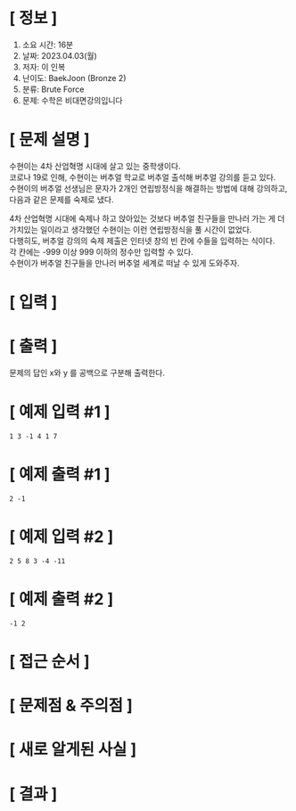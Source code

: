 # **[ 정보 ]**
1. 소요 시간: 16분
2. 날짜: 2023.04.03(월)
3. 저자: 이 인복
4. 난이도: BaekJoon (Bronze 2)
5. 분류: Brute Force
6. 문제: 수학은 비대면강의입니다

# **[ 문제 설명 ]**
수현이는 4차 산업혁명 시대에 살고 있는 중학생이다.  
코로나 19로 인해, 수현이는 버추얼 학교로 버추얼 출석해 버추얼 강의를 듣고 있다.  
수현이의 버추얼 선생님은 문자가 2개인 연립방정식을 해결하는 방법에 대해 강의하고, 다음과 같은 문제를 숙제로 냈다.

4차 산업혁명 시대에 숙제나 하고 앉아있는 것보다 버추얼 친구들을 만나러 가는 게 더 가치있는 일이라고 생각했던 수현이는 이런 연립방정식을 풀 시간이 없었다.  
다행히도, 버추얼 강의의 숙제 제출은 인터넷 창의 빈 칸에 수들을 입력하는 식이다.   
각 칸에는 -999 이상 999 이하의 정수만 입력할 수 있다.  
수현이가 버추얼 친구들을 만나러 버추얼 세계로 떠날 수 있게 도와주자.

# **[ 입력 ]**

# **[ 출력 ]**
문제의 답인 x와 y 를 공백으로 구분해 출력한다.

# **[ 예제 입력 #1 ]**
    1 3 -1 4 1 7

# **[ 예제 출력 #1 ]**
    2 -1

# **[ 예제 입력 #2 ]**
    2 5 8 3 -4 -11

# **[ 예제 출력 #2 ]**
    -1 2

# **[ 접근 순서 ]**

# **[ 문제점 & 주의점 ]**

# **[ 새로 알게된 사실 ]**

# **[ 결과 ]**


